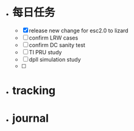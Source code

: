 - # 每日任务
	- [x] release new change for esc2.0 to lizard
	- [ ] confirm LRW cases
	- [ ] confirm DC sanity test
	- [ ] TI PRU study
	- [ ] dpll simulation study
	- [ ] 
- # tracking
- # journal

